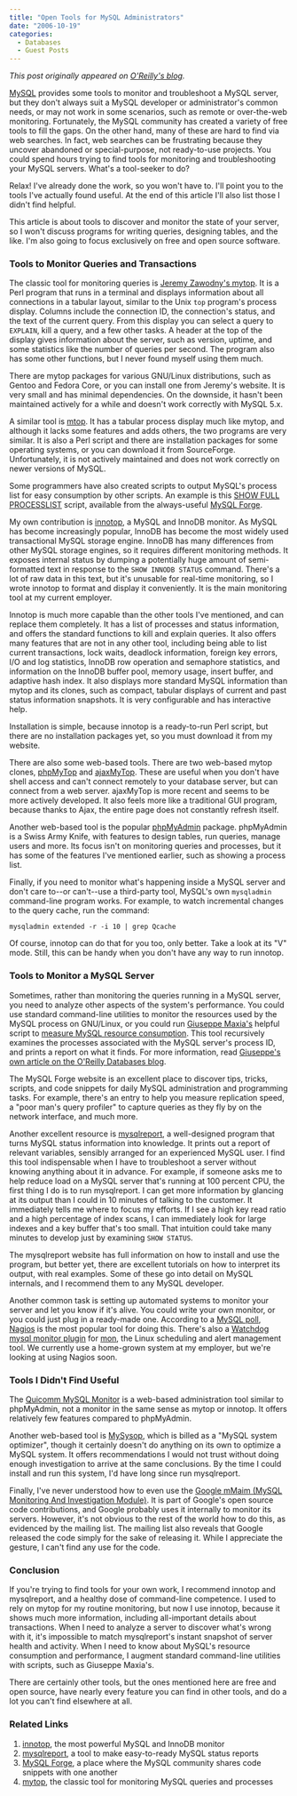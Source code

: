```yaml
---
title: "Open Tools for MySQL Administrators"
date: "2006-10-19"
categories:
  - Databases
  - Guest Posts
---
```


*This post originally appeared on [O'Reilly's blog](http://archive.oreilly.com/pub/a/mysql/2006/10/19/mysql-tools.html).*

<p><a href="http://www.mysql.com/">MySQL</a> provides some tools to monitor and troubleshoot a MySQL server, but they don't always suit a MySQL developer or administrator's common needs, or may not work in some scenarios, such as remote or over-the-web monitoring. Fortunately, the MySQL community has created a variety of free tools to fill the gaps. On the other hand, many of these are hard to find via web searches. In fact, web searches can be frustrating because they uncover abandoned or special-purpose, not ready-to-use projects. You could spend hours trying to find tools for monitoring and troubleshooting your MySQL servers. What's a tool-seeker to do?</p>

<p>Relax! I've already done the work, so you won't have to. I'll point you to the tools I've actually found useful. At the end of this article I'll also list those I didn't find helpful.</p>

<p>This article is about tools to discover and monitor the state of your server, so I won't discuss programs for writing queries, designing tables, and the like. I'm also going to focus exclusively on free and open source software.</p>

<h3>Tools to Monitor Queries and Transactions</h3>

<p>The classic tool for monitoring queries is <a href="http://jeremy.zawodny.com/mysql/mytop/">Jeremy Zawodny's mytop</a>. It is a Perl program that runs in a terminal and displays information about all connections in a tabular layout, similar to the Unix <code>top</code> program's process display. Columns include the connection ID, the connection's status, and the text of the current query. From this display you can select a query to <code>EXPLAIN</code>, kill a query, and a few other tasks. A header at the top of the display gives information about the server, such as version, uptime, and some statistics like the number of queries per second. The program also has some other functions, but I never found myself using them much.</p>

<p>There are mytop packages for various GNU/Linux distributions, such as Gentoo and Fedora Core, or you can install one from Jeremy's website. It is very small and has minimal dependencies. On the downside, it hasn't been maintained actively for a while and doesn't work correctly with MySQL 5.x.</p>

<p>A similar tool is <a href="http://mtop.sourceforge.net/">mtop</a>. It has a tabular process display much like mytop, and although it lacks some features and adds others, the two programs are very similar. It is also a Perl script and there are installation packages for some operating systems, or you can download it from SourceForge. Unfortunately, it is not actively maintained and does not work correctly on newer versions of MySQL.</p>

<p>Some programmers have also created scripts to output MySQL's process list for easy consumption by other scripts. An example is this <a href="http://forge.mysql.com/snippets/view.php?id=38">SHOW FULL PROCESSLIST</a> script, available from the always-useful <a href="http://forge.mysql.com/">MySQL Forge</a>.</p>

<p>My own contribution is <a href="/blog/2006/07/02/innotop-mysql-innodb-monitor/">innotop</a>, a MySQL and InnoDB monitor. As MySQL has become increasingly popular, InnoDB has become the most widely used transactional MySQL storage engine. InnoDB has many differences from other MySQL storage engines, so it requires different monitoring methods. It exposes internal status by dumping a potentially huge amount of semi-formatted text in response to the <code>SHOW INNODB STATUS</code> command. There's a lot of raw data in this text, but it's unusable for real-time monitoring, so I wrote innotop to format and display it conveniently. It is the main monitoring tool at my current employer.</p>

<p>Innotop is much more capable than the other tools I've mentioned, and can replace them completely. It has a list of processes and status information, and offers the standard functions to kill and explain queries. It also offers many features that are not in any other tool, including being able to list current transactions, lock waits, deadlock information, foreign key errors, I/O and log statistics, InnoDB row operation and semaphore statistics, and information on the InnoDB buffer pool, memory usage, insert buffer, and adaptive hash index. It also displays more standard MySQL information than mytop and its clones, such as compact, tabular displays of current and past status information snapshots. It is very configurable and has interactive help.</p>

<p>Installation is simple, because innotop is a ready-to-run Perl script, but there are no installation packages yet, so you must download it from my website.</p>

<p>There are also some web-based tools. There are two web-based mytop clones, <a href="http://sourceforge.net/projects/phpmytop/">phpMyTop</a> and <a href="http://sourceforge.net/projects/ajaxmytop/">ajaxMyTop</a>. These are useful when you don't have shell access and can't connect remotely to your database server, but can connect from a web server. ajaxMyTop is more recent and seems to be more actively developed. It also feels more like a traditional GUI program, because thanks to Ajax, the entire page does not constantly refresh itself.</p>

<p>Another web-based tool is the popular <a href="http://www.phpmyadmin.net/home_page/">phpMyAdmin</a> package. phpMyAdmin is a Swiss Army Knife, with features to design tables, run queries, manage users and more. Its focus isn't on monitoring queries and processes, but it has some of the features I've mentioned earlier, such as showing a process list.</p>

<p>Finally, if you need to monitor what's happening inside a MySQL server and don't care to--or can't--use a third-party tool, MySQL's own <code>mysqladmin</code> command-line program works. For example, to watch incremental changes to the query cache, run the command:</p>

	mysqladmin extended -r -i 10 | grep Qcache

<p>Of course, innotop can do that for you too, only better. Take a look at its "V" mode. Still, this can be handy when you don't have any way to run innotop.</p>

<h3>Tools to Monitor a MySQL Server</h3>

<p>Sometimes, rather than monitoring the queries running in a MySQL server, you need to analyze other aspects of the system's performance. You could use standard command-line utilities to monitor the resources used by the MySQL process on GNU/Linux, or you could run <a href="http://datacharmer.org/">Giuseppe Maxia's</a> helpful script to <a href="http://www.perlmonks.org/?node_id=559540">measure MySQL resource consumption</a>. This tool recursively examines the processes associated with the MySQL server's process ID, and prints a report on what it finds. For more information, read <a href="http://www.oreillynet.com/databases/blog/2006/07/measuring_resources_for_a_mysq_1.html">Giuseppe's own article on the O'Reilly Databases blog</a>.</p>

<p>The MySQL Forge website is an excellent place to discover tips, tricks, scripts, and code snippets for daily MySQL administration and programming tasks. For example, there's an entry to help you measure replication speed, a "poor man's query profiler" to capture queries as they fly by on the network interface, and much more.</p>

<p>Another excellent resource is <a href="http://hackmysql.com/mysqlreport">mysqlreport</a>, a well-designed program that turns MySQL status information into knowledge. It prints out a report of relevant variables, sensibly arranged for an experienced MySQL user. I find this tool indispensable when I have to troubleshoot a server without knowing anything about it in advance. For example, if someone asks me to help reduce load on a MySQL server that's running at 100 percent CPU, the first thing I do is to run mysqlreport. I can get more information by glancing at its output than I could in 10 minutes of talking to the customer. It immediately tells me where to focus my efforts. If I see a high key read ratio and a high percentage of index scans, I can immediately look for large indexes and a key buffer that's too small. That intuition could take many minutes to develop just by examining <code>SHOW STATUS</code>.</p>

<p>The mysqlreport website has full information on how to install and use the program, but better yet, there are excellent tutorials on how to interpret its output, with real examples. Some of these go into detail on MySQL internals, and I recommend them to any MySQL developer.</p>

<p>Another common task is setting up automated systems to monitor your server and let you know if it's alive. You could write your own monitor, or you could just plug in a ready-made one. According to a <a href="http://dev.mysql.com/tech-resources/quickpolls/monitoring-software.html">MySQL poll</a>, <a href="http://www.nagios.org/">Nagios</a> is the most popular tool for doing this. There's also a <a href="http://search.cpan.org/~clemensg/Watchdog-0.10/bin/mysql.monitor">Watchdog mysql monitor plugin</a> for <a href="http://www.kernel.org/software/mon/">mon</a>, the Linux scheduling and alert management tool. We currently use a home-grown system at my employer, but we're looking at using Nagios soon.</p>

<h3>Tools I Didn't Find Useful</h3>

<p>The <a href="http://www.quicomm.com/mysql_monitor_descript.htm">Quicomm MySQL Monitor</a> is a web-based administration tool similar to phpMyAdmin, not a monitor in the same sense as mytop or innotop. It offers relatively few features compared to phpMyAdmin.</p>

<p>Another web-based tool is <a href="http://www.fillon.org/mysysop/">MySysop</a>, which is billed as a "MySQL system optimizer", though it certainly doesn't do anything on its own to optimize a MySQL system. It offers recommendations I would not trust without doing enough investigation to arrive at the same conclusions. By the time I could install and run this system, I'd have long since run mysqlreport.</p>

<p>Finally, I've never understood how to even use the <a href="http://goog-mmaim.sourceforge.net/">Google mMaim (MySQL Monitoring And Investigation Module)</a>. It is part of Google's open source code contributions, and Google probably uses it internally to monitor its servers. However, it's not obvious to the rest of the world how to do this, as evidenced by the mailing list. The mailing list also reveals that Google released the code simply for the sake of releasing it. While I appreciate the gesture, I can't find any use for the code.</p>

<h3>Conclusion</h3>

<p>If you're trying to find tools for your own work, I recommend innotop and mysqlreport, and a healthy dose of command-line competence. I used to rely on mytop for my routine monitoring, but now I use innotop, because it shows much more information, including all-important details about transactions. When I need to analyze a server to discover what's wrong with it, it's impossible to match mysqlreport's instant snapshot of server health and activity. When I need to know about MySQL's resource consumption and performance, I augment standard command-line utilities with scripts, such as Giuseppe Maxia's.</p>

<p>There are certainly other tools, but the ones mentioned here are free and open source, have nearly every feature you can find in other tools, and do a lot you can't find elsewhere at all.</p>

<h3>Related Links</h3>

<ol>
<li><a href="/blog/2006/07/02/innotop-mysql-innodb-monitor/">innotop</a>, the most powerful MySQL and InnoDB monitor</li>

<li><a href="http://hackmysql.com/mysqlreport">mysqlreport</a>, a tool to make easy-to-ready MySQL status reports</li>

<li><a href="http://forge.mysql.com/">MySQL Forge</a>, a place where the MySQL community shares code snippets with one another</li>

<li><a href="http://jeremy.zawodny.com/mysql/mytop/">mytop</a>, the classic tool for monitoring MySQL queries and processes</li>
</ol>



